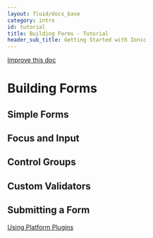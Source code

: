```yaml
---
layout: fluid/docs_base
category: intro
id: tutorial
title: Building Forms - Tutorial
header_sub_title: Getting Started with Ionic
---
```


<a class="improve-v2-docs" href='https://github.com/driftyco/ionic-site/edit/ionic2/docs//guide/adding-pages/index.md'>
Improve this doc
</a>

# Building Forms

## Simple Forms

## Focus and Input

## Control Groups

## Custom Validators

## Submitting a Form

<a href="../using-platform-plugins/" class="btn btn-primary" role="button">Using Platform Plugins</a>
